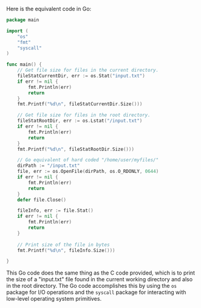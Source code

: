 Here is the equivalent code in Go:

```go
package main

import (
	"os"
	"fmt"
	"syscall"
)

func main() {
	// Get file size for files in the current directory.
	fileStatCurrentDir, err := os.Stat("input.txt")
	if err != nil {
		fmt.Println(err)
		return
	}
	fmt.Printf("%d\n", fileStatCurrentDir.Size()))

	// Get file size for files in the root directory.
	fileStatRootDir, err := os.Lstat("/input.txt")
	if err != nil {
		fmt.Println(err)
		return
	}
	fmt.Printf("%d\n", fileStatRootDir.Size()))

	// Go equivalent of hard coded "/home/user/myfiles/"
	dirPath := "/input.txt"
	file, err := os.OpenFile(dirPath, os.O_RDONLY, 0644)
	if err != nil {
		fmt.Println(err)
		return
	}
	defer file.Close()

	fileInfo, err := file.Stat()
	if err != nil {
		fmt.Println(err)
		return
	}
	
	// Print size of the file in bytes 
	fmt.Printf("%d\n", fileInfo.Size()))

}
```

This Go code does the same thing as the C code provided, which is to print the size of a "input.txt" file found in the current working directory and also in the root directory. The Go code accomplishes this by using the `os` package for I/O operations and the `syscall` package for interacting with low-level operating system primitives.
